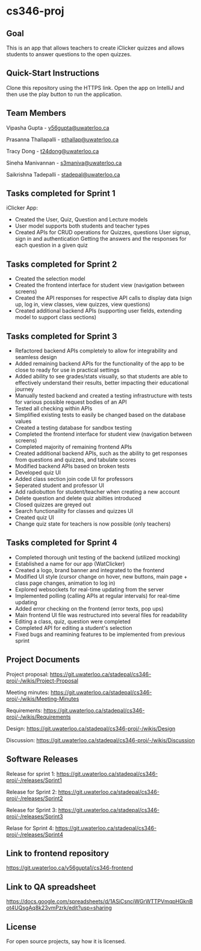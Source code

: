 # cs346-proj

## Goal
This is an app that allows teachers to create iClicker quizzes and allows students to answer questions to the open quizzes.


## Quick-Start Instructions
Clone this repository using the HTTPS link.
Open the app on IntelliJ and then use the play button to run the application.

## Team Members
Vipasha Gupta - v56gupta@uwaterloo.ca

Prasanna Thallapalli - pthallap@uwaterloo.ca

Tracy Dong - t24dong@uwaterloo.ca

Sineha Manivannan - s3maniva@uwaterloo.ca

Saikrishna Tadepalli - stadepal@uwaterloo.ca

## Tasks completed for Sprint 1
iClicker App:
- Created the User, Quiz, Question and Lecture models
- User model supports both students and teacher types
- Created APIs for 
   CRUD operations for Quizzes, questions
   User signup, sign in and authentication 
   Getting the answers and the responses for each question in a given quiz

## Tasks completed for Sprint 2
- Created the selection model
- Created the frontend interface for student view (navigation between screens)
- Created the API responses for respective API calls to display data (sign up, log in, view classes, view quizzes, view questions)
- Created additional backend APIs (supporting user fields, extending model to support class sections)

## Tasks completed for Sprint 3
- Refactored backend APIs completely to allow for integrability and seamless design
- Added remaining backend APIs for the functionality of the app to be close to ready for use in practical settings
- Added ability to see grades/stats visually, so that students are able to effectively understand their results, better impacting their educational journey
- Manually tested backend and created a testing infrastructure with tests for various possible request bodies of an API
- Tested all checking within APIs
- Simplified existing tests to easily be changed based on the database values
- Created a testing database for sandbox testing
- Completed the frontend interface for student view (navigation between screens)
- Completed majority of remaining frontend APIs
- Created additional backend APIs, such as the ability to get responses from questions and quizzes, and tabulate scores
- Modified backend APIs based on broken tests
- Developed quiz UI
- Added class section join code UI for professors
- Seperated student and professor UI
- Add radiobutton for student/teacher when creating a new account
- Delete question and delete quiz abilties introduced
- Closed quizzes are greyed out
- Search functionaility for classes and quizzes UI
- Created quiz UI
- Change quiz state for teachers is now possible (only teachers)

## Tasks completed for Sprint 4
- Completed thorough unit testing of the backend (utilized mocking)
- Established a name for our app (WatClicker)
- Created a logo, brand banner and integrated to the frontend
- Modified UI style (cursor change on hover, new buttons, main page + class page changes, animation to log in)
- Explored websockets for real-time updating from the server
- Implemented polling (calling APIs at regular intervals) for real-time updating
- Added error checking on the frontend (error texts, pop ups)
- Main frontend UI file was restructured into several files for readability
- Editing a class, quiz, question were completed
- Completed API for editing a student's selection
- Fixed bugs and reamining features to be implemented from previous sprint

## Project Documents
Project proposal: https://git.uwaterloo.ca/stadepal/cs346-proj/-/wikis/Project-Proposal

Meeting minutes: https://git.uwaterloo.ca/stadepal/cs346-proj/-/wikis/Meeting-Minutes

Requirements: https://git.uwaterloo.ca/stadepal/cs346-proj/-/wikis/Requirements

Design: https://git.uwaterloo.ca/stadepal/cs346-proj/-/wikis/Design

Discussion: https://git.uwaterloo.ca/stadepal/cs346-proj/-/wikis/Discussion

## Software Releases
Release for sprint 1: https://git.uwaterloo.ca/stadepal/cs346-proj/-/releases/Sprint1

Release for Sprint 2: https://git.uwaterloo.ca/stadepal/cs346-proj/-/releases/Sprint2

Release for Sprint 3: https://git.uwaterloo.ca/stadepal/cs346-proj/-/releases/Sprint3

Relase for Sprint 4: https://git.uwaterloo.ca/stadepal/cs346-proj/-/releases/Sprint4

## Link to frontend repository
https://git.uwaterloo.ca/v56gupta1/cs346-frontend

## Link to QA spreadsheet
https://docs.google.com/spreadsheets/d/1ASiCsnciWGrWTTPVmqpHGknBot4UQsgAq8k23vmPzrk/edit?usp=sharing

## License
For open source projects, say how it is licensed.
